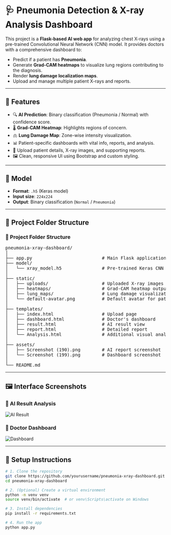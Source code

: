 # 🩺 Pneumonia Detection & X-ray Analysis Dashboard

This project is a **Flask-based AI web app** for analyzing chest X-rays using a pre-trained Convolutional Neural Network (CNN) model. It provides doctors with a comprehensive dashboard to:

- Predict if a patient has **Pneumonia**.
- Generate **Grad-CAM heatmaps** to visualize lung regions contributing to the diagnosis.
- Render **lung damage localization maps**.
- Upload and manage multiple patient X-rays and reports.

---

## 🔬 Features

- 🔍 **AI Prediction**: Binary classification (Pneumonia / Normal) with confidence score.
- 🌡 **Grad-CAM Heatmap**: Highlights regions of concern.
- 🫁 **Lung Damage Map**: Zone-wise intensity visualization.
- 📊 Patient-specific dashboards with vital info, reports, and analysis.
- 📁 Upload patient details, X-ray images, and supporting reports.
- 🖼️ Clean, responsive UI using Bootstrap and custom styling.

---

## 🧠 Model

- **Format**: `.h5` (Keras model)
- **Input size**: `224x224`
- **Output**: Binary classification (`Normal` / `Pneumonia`)

---

## 📁 Project Folder Structure

<h3>📁 Project Folder Structure</h3>

<pre>
pneumonia-xray-dashboard/
│
├── app.py                          # Main Flask application
├── model/
│   └── xray_model.h5               # Pre-trained Keras CNN model
│
├── static/
│   ├── uploads/                    # Uploaded X-ray images
│   ├── heatmaps/                   # Grad-CAM heatmap outputs
│   ├── lung_maps/                  # Lung damage visualizations
│   └── default-avatar.png          # Default avatar for patient profile
│
├── templates/
│   ├── index.html                  # Upload page
│   ├── dashboard.html              # Doctor's dashboard
│   ├── result.html                 # AI result view
│   ├── report.html                 # Detailed report
│   └── Analysis.html               # Additional visual analysis
│
├── assets/
│   ├── Screenshot (190).png        # AI report screenshot
│   └── Screenshot (199).png        # Dashboard screenshot
│
└── README.md
</pre>

---

## 🖼️ Interface Screenshots

### 🔹 AI Result Analysis
![AI Result](assets/Screenshot%20(190).png)

### 🔹 Doctor Dashboard
![Dashboard](assets/Screenshot%20(199).png)

---

## 🚀 Setup Instructions

```bash
# 1. Clone the repository
git clone https://github.com/yourusername/pneumonia-xray-dashboard.git
cd pneumonia-xray-dashboard

# 2. (Optional) Create a virtual environment
python -m venv venv
source venv/bin/activate  # or venv\Scripts\activate on Windows

# 3. Install dependencies
pip install -r requirements.txt

# 4. Run the app
python app.py
